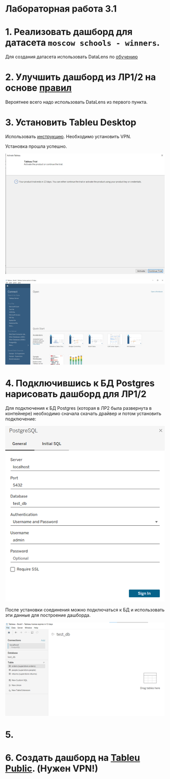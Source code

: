 # Лабораторная работа 3.1


# 1. Реализовать дашборд для датасета `moscow schools - winners`.
Для создания датасета использовать DataLens по [обучению](https://yandex.cloud/ru/docs/datalens/tutorials/data-from-csv-visualization)


# 2. Улучшить дашборд из ЛР1/2 на основе [правил](https://leftjoin.ru/all/10-rules-for-better-dashboard-design/)

Вероятнее всего надо использовать DataLens из первого пункта.

# 3. Установить Tableu  Desktop

Использовать [инструкцию](https://github.com/BosenkoTM/Data-Engineering-Platforms/blob/master/how-to/how-to-tabelau-desktop.md#how-to-%D0%BA%D0%B0%D0%BA-%D1%83%D1%81%D1%82%D0%B0%D0%BD%D0%BE%D0%B2%D0%B8%D1%82%D1%8C-tableau-desktop). Необходимо установить VPN.

Установка прошла успешно. 

![1](./resources/tableu_install_1.png)

![1](./resources/tableu_install_2.png)


# 4. Подключившись к БД Postgres нарисовать дашборд для ЛР1/2

Для подключения к БД Postgres (которая в ЛР2 была развернута в контейнере) необходимо сначала скачать драйвер и потом установить подключение:

![1](./resources/postgres_connect.png)

После установки соединения можно подключаться к БД и использовать эти данные для построение дашборда.

![1](./resources/postgres_source.png)

# 5.

# 6. Создать дашборд на [Tableu Public](https://public.tableau.com/app/discover). (Нужен VPN!)